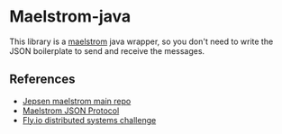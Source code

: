 # Maelstrom-java

This library is a [maelstrom]("https://github.com/jepsen-io/maelstrom/") java wrapper, so you don't need to 
write the JSON boilerplate to send and receive the messages.

## References
* [Jepsen maelstrom main repo](https://github.com/jepsen-io/maelstrom/)
* [Maelstrom JSON Protocol](https://github.com/jepsen-io/maelstrom/)
* [Fly.io distributed systems challenge](https://github.com/jepsen-io/maelstrom/)
